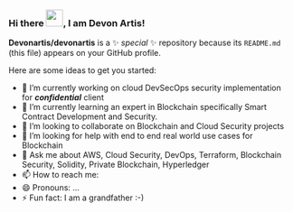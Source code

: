 ### Hi there <img src="https://raw.githubusercontent.com/MartinHeinz/MartinHeinz/master/wave.gif" width="30px">, I am Devon Artis!


**Devonartis/devonartis** is a ✨ _special_ ✨ repository because its `README.md` (this file) appears on your GitHub profile.

Here are some ideas to get you started:

- 🔭 I’m currently working on cloud DevSecOps security implementation for ***confidential*** client
- 🌱 I’m currently learning an expert in Blockchain specifically Smart Contract Development and Security.
- 👯 I’m looking to collaborate on Blockchain and Cloud Security projects
- 🤔 I’m looking for help with end to end real world use cases for Blockchain
- 💬 Ask me about AWS, Cloud Security, DevOps, Terraform, Blockchain Security, Solidity, Private Blockchain, Hyperledger
- 📫 How to reach me: 
- 😄 Pronouns: ...
- ⚡ Fun fact: I am a grandfather :-) 



